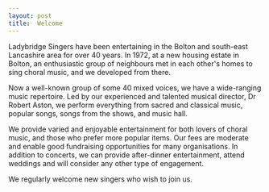 ```yaml
---
layout: post
title:  Welcome
---
```

Ladybridge Singers have been entertaining in the Bolton and south-east Lancashire area for over 40 years. In 1972, at a new housing estate in Bolton, an enthusiastic group of neighbours met in each other's homes to sing choral music, and we developed from there.

Now a well-known group of some 40 mixed voices, we have a wide-ranging music repertoire. Led by our experienced and talented musical director, Dr Robert Aston, we perform everything from sacred and classical music, popular songs, songs from the shows, and music hall.

We provide varied and enjoyable entertainment for both lovers of choral music, and those who prefer more popular items. Our fees are moderate and enable good fundraising opportunities for many organisations. In addition to concerts, we can provide after-dinner entertainment, attend weddings and will consider any other type of engagement.

We regularly welcome new singers who wish to join us.


